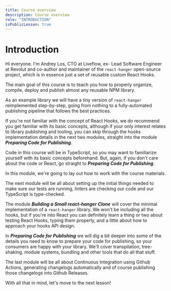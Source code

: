 ```yaml
---
title: Course overview
description: Course overview
role: "INTRODUCTION"
isPublicLesson: true
---
```


# Introduction

Hi everyone. I'm Andrey Los, CTO at Liveflow, ex- Lead Software Engineer at Revolut and co-author and maintainer of the `react-hanger` open-source project, which is in essence just a set of reusable custom React Hooks.

The main goal of this course is to teach you how to properly organize, compile, deploy and publish almost any reusable NPM library.

As an example library we will have a tiny version of `react-hanger` reimplemented step-by-step, going from nothing to a fully-automated publishing pipeline that follows the best practices.

If you're not familiar with the concept of React Hooks, we do recommend you get familiar with its basic concepts, although if your only interest relates to library publishing and tooling, you can skip through the hooks implementation details in the next two modules, straight into the module **_Preparing Code for Publishing_**.

Code in this course will be in TypeScript, so you may want to familiarize yourself with its basic concepts beforehand. But, again, if you don't care about the code or React, go straight to **_Preparing Code for Publishing_**.

In this module, we're going to lay out how to work with the course materials.

The next module will be all about setting up the initial things needed to make sure our tests are running, linters are checking our code and our TypeScript is type-checked.

The module **_Building a Small react-hanger Clone_** will cover the minimal implementation of a `react-hanger` library. We won't be including all the hooks, but if you're into React you can definitely learn a thing or two about testing React Hooks, typing them properly, and a little about how to approach your hooks API design.

In **_Preparing Code for Publishing_** we will dig a bit deeper into some of the details you need to know to prepare your code for publishing, so your consumers are happy with your library. We'll cover transpilation, tree-shaking, module systems, bundling and other tools that do all that stuff.

The last module will be all about Continuous Integration using Github Actions, generating changelogs automatically and of course publishing those changelogs into Github Releases.

With all that in mind, let's move to the next lesson!
